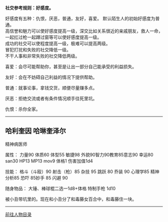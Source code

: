 
**社交参考规则：好感度。**

好感度有五种：仇恨，厌恶，普通，友好，喜爱。
默认陌生人的初始好感度为普通。  
高信誉和魅力可以使好感度提高一级，深交比如关系很近的亲戚朋友，救人一命，一起扛过枪一起蹲过窗等可以使好感度提高一级。  
成功的社交可以使程度提高一级，极难可以提高两级。  
冒犯打扰和失败的社交降低一级。  
不干人事和非常失败的社交降低两级。  

喜爱：会尽可能帮助你，甚至是让出一部分自己能承受的利益损失。

友好：会在不妨碍自己利益的情况下提供帮助。

普通：就事论事，拿钱交货，顺便尽量赚多点。

厌恶：拒绝交流或者有条件情况顺手往死里坑。

仇恨：杀你全家。

---
## 哈利奎因 哈琳奎泽尔 

精神病医师

属性：
力量90 体质60 体型55 敏捷98 外貌90智力90教育85意志90 幸运80 san30 HP13 MP13 mov9 体格1 伤害加值1d4

技能：
格斗（斗殴）90 射击（枪）85 杂技 95 跳跃 80 乔装 90 心理学85 精神分析85 恐吓 85妙手 85 闪避 90

随身物品：
大锤、棒球棍二选一1d8+体格
特制手枪 1d10

被小丑带坑里的。现在和小丑分了和毒藤女百合中，和毒藤住一块。


---

[前往人物目录](../人物目录.md)